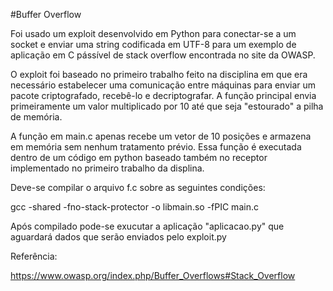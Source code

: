 #Buffer Overflow

Foi usado um exploit desenvolvido em Python para conectar-se a um socket e enviar uma string codificada em UTF-8 para um exemplo de aplicação em C pássível de stack overflow encontrada no site da OWASP.

O exploit foi baseado no primeiro trabalho feito na disciplina em que era necessário estabelecer uma comunicação entre máquinas para enviar um pacote criptografado, recebê-lo e decriptografar. A função principal envia primeiramente um valor multiplicado por 10 até que seja "estourado" a pilha de memória. 

A função em main.c apenas recebe um vetor de 10 posições e armazena em memória sem nenhum tratamento prévio. Essa função é executada dentro de um código em python baseado também no receptor implementado no primeiro trabalho da displina.

Deve-se compilar o arquivo f.c sobre as seguintes condições:

gcc -shared -fno-stack-protector -o libmain.so -fPIC  main.c

Após compilado pode-se exucutar a aplicação "aplicacao.py" que aguardará dados que serão enviados pelo exploit.py


Referência:

https://www.owasp.org/index.php/Buffer_Overflows#Stack_Overflow
